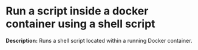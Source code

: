 # Run a script inside a docker container using a shell script

**Description:** Runs a shell script located within a running Docker container.

